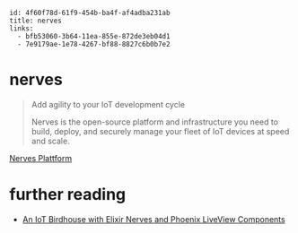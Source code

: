 ```
id: 4f60f78d-61f9-454b-ba4f-af4adba231ab
title: nerves
links:
  - bfb53060-3b64-11ea-855e-872de3eb04d1
  - 7e9179ae-1e78-4267-bf88-8827c6b0b7e2
```

# nerves

> Add agility to your IoT development cycle
>
> Nerves is the open-source platform and infrastructure you need to build, deploy, and securely manage your fleet of IoT devices at speed and scale.

[Nerves Plattform][1]

# further reading

* [An IoT Birdhouse with Elixir Nerves and Phoenix LiveView Components][2]

[1]: https://www.nerves-project.org/
[2]: https://dasky.xyz/posts/2020/08/12/an-iot-birdhouse-with-elixir-nerves-phoenix-liveview-components/
